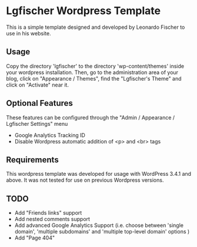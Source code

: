 Lgfischer Wordpress Template
============================

This is a simple template designed and developed by Leonardo Fischer to use in his website.



Usage
-----

Copy the directory 'lgfischer' to the directory 'wp-content/themes' inside your wordpress installation. Then, go to the administration area of your blog, click on "Appearance / Themes", find the "Lgfischer's Theme" and click on "Activate" near it.



Optional Features
-----------------

These features can be configured through the "Admin / Appearance / Lgfischer Settings" menu

- Google Analytics Tracking ID
- Disable Wordpress automatic addition of &lt;p&gt; and &lt;br&gt; tags



Requirements
------------

This wordpress template was developed for usage with WordPress 3.4.1 and above. It was not tested for use on previous Wordpress versions.



TODO
----

- Add "Friends links" support
- Add nested comments support
- Add advanced Google Analytics Support (i.e. choose between 'single domain', 'multiple subdomains' and 'multiple top-level domain' options )
- Add "Page 404"
